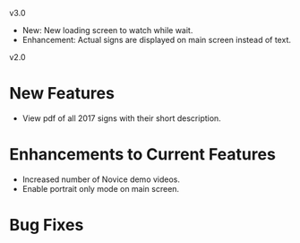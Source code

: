 v3.0
* New: New loading screen to watch while wait.
* Enhancement: Actual signs are displayed on main screen instead of text.

v2.0
# New Features
* View pdf of all 2017 signs with their short description.

# Enhancements to Current Features
* Increased number of Novice demo videos.
* Enable portrait only mode on main screen.

# Bug Fixes
